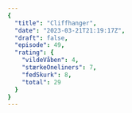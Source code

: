 ```yaml
---
{
  "title": "Cliffhanger",
  "date": "2023-03-21T21:19:17Z",
  "draft": false,
  "episode": 49,
  "rating": {
    "vildeVåben": 4,
    "stærkeOneliners": 7,
    "fedSkurk": 8,
    "total": 29
  }
}
---
```


